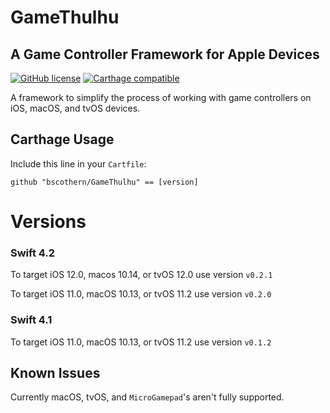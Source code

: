 # GameThulhu
## A Game Controller Framework for Apple Devices

[![GitHub license](https://img.shields.io/badge/license-MIT-lightgrey.svg)](https://raw.githubusercontent.com/Carthage/Carthage/master/LICENSE.md) [![Carthage compatible](https://img.shields.io/badge/Carthage-compatible-4BC51D.svg?style=flat)](https://github.com/Carthage/Carthage)

A framework to simplify the process of working with game controllers on iOS, macOS, and tvOS devices.


## Carthage Usage

Include this line in your `Cartfile`:
```
github "bscothern/GameThulhu" == [version]
```


# Versions
### Swift 4.2
To target iOS 12.0, macos 10.14, or tvOS 12.0 use version `v0.2.1`

To target iOS 11.0, macOS 10.13, or tvOS 11.2 use version `v0.2.0`

### Swift 4.1
To target iOS 11.0, macOS 10.13, or tvOS 11.2 use version `v0.1.2`


## Known Issues
Currently macOS, tvOS, and `MicroGamepad`'s aren't fully supported.

